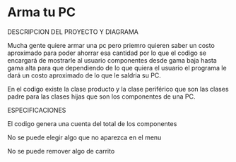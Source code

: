 # Arma tu PC
DESCRIPCION DEL PROYECTO Y DIAGRAMA

Mucha gente quiere armar una pc pero priemro quieren saber un costo aproximado para poder ahorrar esa cantidad por lo que el codigo se encargará de mostrarle al usuario componentes desde gama baja hasta gama alta para que dependiendo de lo que quiera el usuario el programa le dará un costo aproximado de lo que le saldria su PC.


En el codigo existe la clase producto y la clase periférico que son las clases padre para las clases hijas que son los componentes de una PC.








ESPECIFICACIONES

El codigo genera una cuenta del total de los componentes

No se puede elegir algo que no aparezca en el menu

No se puede remover algo de carrito
